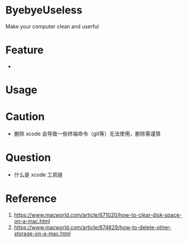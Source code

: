 # ByebyeUseless

Make your computer clean and userful

# Feature
* 

# Usage

# Caution
* 删除 xcode 会导致一些终端命令（git等）无法使用，删除需谨慎

# Question
* 什么是 xcode 工具链

# Reference
1. https://www.macworld.com/article/671020/how-to-clear-disk-space-on-a-mac.html
2. https://www.macworld.com/article/674829/how-to-delete-other-storage-on-a-mac.html